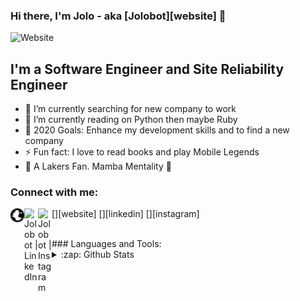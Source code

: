 ### Hi there, I'm Jolo - aka [Jolobot][website] 👋

![Website](https://img.shields.io/website?down_color=red&down_message=down&style=for-the-badge&up_color=green&up_message=up&url=https%3A%2F%2Fwww.jolobot.com%2F)

## I'm a Software Engineer and Site Reliability Engineer

- 🔭 I’m currently searching for new company to work
- 🌱 I’m currently reading on Python then maybe Ruby
- 🥅 2020 Goals: Enhance my development skills and to find a new company
- ⚡ Fun fact: I love to read books and play Mobile Legends
- :basketball: A Lakers Fan. Mamba Mentality :snake:

### Connect with me:

[<img align="left" alt="jolobot.com" width="22px" src="https://raw.githubusercontent.com/iconic/open-iconic/master/svg/globe.svg" />][website]
[<img align="left" alt="Jolobot | LinkedIn" width="22px" src="https://cdn.jsdelivr.net/npm/simple-icons@v3/icons/linkedin.svg" />][linkedin]
[<img align="left" alt="Jolobot | Instagram" width="22px" src="https://cdn.jsdelivr.net/npm/simple-icons@v3/icons/instagram.svg" />][instagram]

<br />
### Languages and Tools:

<br />

<details>
  <summary>:zap: Github Stats</summary>
  ![Jolobot's github stats](https://github-readme-stats.vercel.app/api?username=jolovillanueva47&show_icons=true&theme=radical)
</details>
